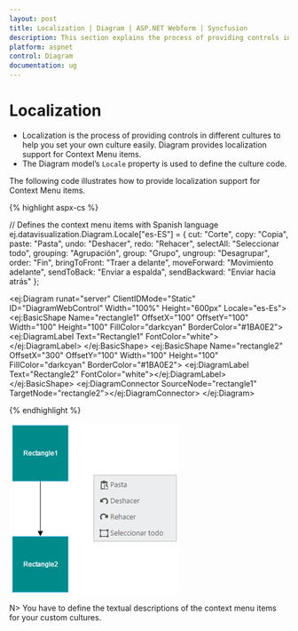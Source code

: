 ```yaml
---
layout: post
title: Localization | Diagram | ASP.NET Webform | Syncfusion
description: This section explains the process of providing controls in different cultures to help you set your own culture easily.
platform: aspnet
control: Diagram
documentation: ug
---
```


# Localization

* Localization is the process of providing controls in different cultures to help you set your own culture easily. Diagram provides localization support for Context Menu items.
* The Diagram model’s `Locale` property is used to define the culture code. 

The following code illustrates how to provide localization support for Context Menu items.

{% highlight aspx-cs %}

  // Defines the context menu items with Spanish language
  ej.datavisualization.Diagram.Locale["es-ES"] = {
	cut: "Corte",
	copy: "Copia",
	paste: "Pasta",
	undo: "Deshacer",
	redo: "Rehacer",
	selectAll: "Seleccionar todo",
	grouping: "Agrupación",
	group: "Grupo",
	ungroup: "Desagrupar",
	order: "Fin",
	bringToFront: "Traer a delante",
	moveForward: "Movimiento adelante",
	sendToBack: "Enviar a espalda",
	sendBackward: "Enviar hacia atrás"
   };

   <ej:Diagram runat="server" ClientIDMode="Static" ID="DiagramWebControl" Width="100%" Height="600px" Locale="es-Es">
         <Nodes>
             <ej:BasicShape Name="rectangle1" OffsetX="100" OffsetY="100" Width="100" Height="100" 
                 FillColor="darkcyan" BorderColor="#1BA0E2">
                 <Labels>
                     <ej:DiagramLabel Text="Rectangle1" FontColor="white"></ej:DiagramLabel>
                 </Labels>
             </ej:BasicShape>
             <ej:BasicShape Name="rectangle2" OffsetX="300" OffsetY="100" Width="100" Height="100"
                 FillColor="darkcyan" BorderColor="#1BA0E2">
                 <Labels>
                     <ej:DiagramLabel Text="Rectangle2" FontColor="white"></ej:DiagramLabel>
                 </Labels>
             </ej:BasicShape>
         </Nodes>
         <Connectors>
             <ej:DiagramConnector SourceNode="rectangle1" TargetNode="rectangle2"></ej:DiagramConnector>
         </Connectors>
     </ej:Diagram>

{% endhighlight %}

![provide localization support for Context Menu items](/aspnet/Diagram/Localization_images/Localization_img1.png)

N> You have to define the textual descriptions of the context menu items for your custom cultures.